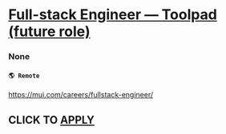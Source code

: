 # [Full-stack Engineer — Toolpad (future role)](https://www.remotewlb.com/apply/full-stack-engineer-toolpad-future-role)  
### None  
#### `🌎 Remote`  

https://mui.com/careers/fullstack-engineer/

  
## CLICK TO [APPLY](https://www.remotewlb.com/apply/full-stack-engineer-toolpad-future-role)

